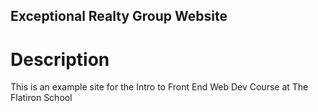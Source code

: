 Exceptional Realty Group Website
---
# Description

This is an example site for the Intro to Front End Web Dev Course at The Flatiron School
